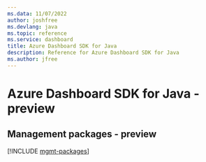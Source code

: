 ```yaml
---
ms.data: 11/07/2022
author: joshfree
ms.devlang: java
ms.topic: reference
ms.service: dashboard
title: Azure Dashboard SDK for Java
description: Reference for Azure Dashboard SDK for Java
ms.author: jfree
---
```

# Azure Dashboard SDK for Java - preview

## Management packages - preview
[!INCLUDE [mgmt-packages](dashboard-mgmt-index.md)]